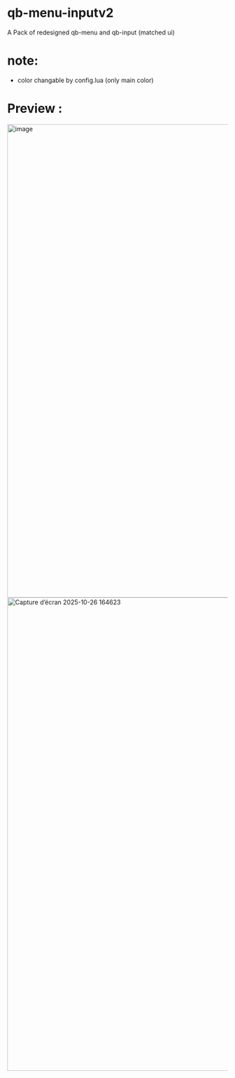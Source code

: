 # qb-menu-inputv2
A Pack of redesigned qb-menu and qb-input (matched ui)


# note: 

- color changable by config.lua (only main color)



# Preview : 

<img width="907" height="1079" alt="image" src="https://github.com/user-attachments/assets/42b7d584-8724-4320-a257-06f80be8e1df" />
<img width="907" height="1079" alt="Capture d’écran 2025-10-26 164623" src="https://github.com/user-attachments/assets/2f219e2f-43b3-4994-a343-0fa94412a12a" />
